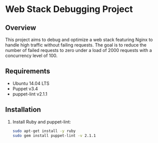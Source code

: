 # Web Stack Debugging Project

## Overview
This project aims to debug and optimize a web stack featuring Nginx to handle high traffic without failing requests. The goal is to reduce the number of failed requests to zero under a load of 2000 requests with a concurrency level of 100.

## Requirements
- Ubuntu 14.04 LTS
- Puppet v3.4
- puppet-lint v2.1.1

## Installation
1. Install Ruby and puppet-lint:
   ```bash
   sudo apt-get install -y ruby
   sudo gem install puppet-lint -v 2.1.1

